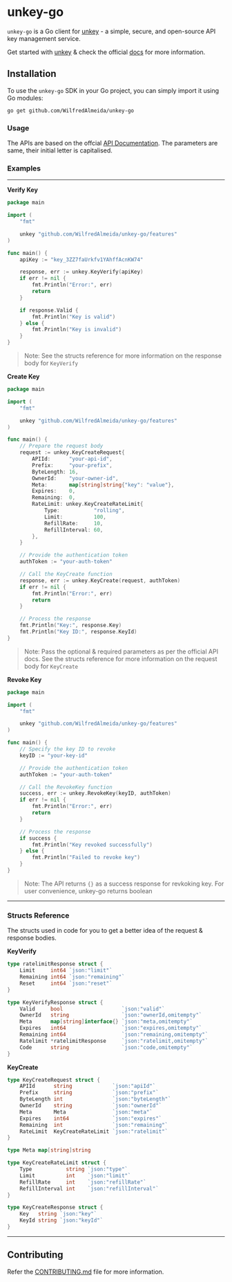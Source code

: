 # unkey-go

`unkey-go` is a Go client for [unkey](https://github.com/unkeyed/unkey/) - a simple, secure, and open-source API key management service.

Get started with [unkey](https://unkey.dev) & check the official [docs](https://docs.unkey.dev) for more information.

## Installation

To use the `unkey-go` SDK in your Go project, you can simply import it using Go modules:

```shell
go get github.com/WilfredAlmeida/unkey-go
```

### Usage

The APIs are based on the offcial [API Documentation](https://docs.unkey.dev/api-reference/authentication). The parameters are same, their initial letter is capitalised.

### Examples
---

**Verify Key**
```go
package main

import (
	"fmt"

	unkey "github.com/WilfredAlmeida/unkey-go/features"
)

func main() {
	apiKey := "key_3ZZ7faUrkfv1YAhffAcnKW74"

	response, err := unkey.KeyVerify(apiKey)
	if err != nil {
		fmt.Println("Error:", err)
		return
	}

	if response.Valid {
		fmt.Println("Key is valid")
	} else {
		fmt.Println("Key is invalid")
	}
}

```
> Note: See the structs reference for more information on the response body for `KeyVerify`

**Create Key**
```go
package main

import (
	"fmt"

	unkey "github.com/WilfredAlmeida/unkey-go/features"
)

func main() {
	// Prepare the request body
	request := unkey.KeyCreateRequest{
		APIId:      "your-api-id",
		Prefix:     "your-prefix",
		ByteLength: 16,
		OwnerId:    "your-owner-id",
		Meta:       map[string]string{"key": "value"},
		Expires:    0,
		Remaining:  0,
		RateLimit: unkey.KeyCreateRateLimit{
			Type:           "rolling",
			Limit:          100,
			RefillRate:     10,
			RefillInterval: 60,
		},
	}

	// Provide the authentication token
	authToken := "your-auth-token"

	// Call the KeyCreate function
	response, err := unkey.KeyCreate(request, authToken)
	if err != nil {
		fmt.Println("Error:", err)
		return
	}

	// Process the response
	fmt.Println("Key:", response.Key)
	fmt.Println("Key ID:", response.KeyId)
}

```
> Note: Pass the optional & required parameters as per the official API docs. See the structs reference for more information on the request body for `KeyCreate`

**Revoke Key**
```go
package main

import (
	"fmt"

	unkey "github.com/WilfredAlmeida/unkey-go/features"
)

func main() {
	// Specify the key ID to revoke
	keyID := "your-key-id"

	// Provide the authentication token
	authToken := "your-auth-token"

	// Call the RevokeKey function
	success, err := unkey.RevokeKey(keyID, authToken)
	if err != nil {
		fmt.Println("Error:", err)
		return
	}

	// Process the response
	if success {
		fmt.Println("Key revoked successfully")
	} else {
		fmt.Println("Failed to revoke key")
	}
}
```
> Note: The API returns `{}` as a success response for revkoking key. For user convenience, unkey-go returns boolean

---
### Structs Reference
The structs used in code for you to get a better idea of the request & response bodies.

**KeyVerify**
```go
type ratelimitResponse struct {
	Limit     int64 `json:"limit"`
	Remaining int64 `json:"remaining"`
	Reset     int64 `json:"reset"`
}

type KeyVerifyResponse struct {
	Valid     bool                   `json:"valid"`
	OwnerId   string                 `json:"ownerId,omitempty"`
	Meta      map[string]interface{} `json:"meta,omitempty"`
	Expires   int64                  `json:"expires,omitempty"`
	Remaining int64                  `json:"remaining,omitempty"`
	Ratelimit *ratelimitResponse     `json:"ratelimit,omitempty"`
	Code      string                 `json:"code,omitempty"`
}
```

**KeyCreate**
```go
type KeyCreateRequest struct {
	APIId      string             `json:"apiId"`
	Prefix     string             `json:"prefix"`
	ByteLength int                `json:"byteLength"`
	OwnerId    string             `json:"ownerId"`
	Meta       Meta               `json:"meta"`
	Expires    int64              `json:"expires"`
	Remaining  int                `json:"remaining"`
	RateLimit  KeyCreateRateLimit `json:"ratelimit"`
}

type Meta map[string]string

type KeyCreateRateLimit struct {
	Type           string `json:"type"`
	Limit          int    `json:"limit"`
	RefillRate     int    `json:"refillRate"`
	RefillInterval int    `json:"refillInterval"`
}

type KeyCreateResponse struct {
	Key   string `json:"key"`
	KeyId string `json:"keyId"`
}
```

---
## Contributing
Refer the [CONTRIBUTING.md](https://github.com/WilfredAlmeida/unkey-go/blob/main/CONTRIBUTING.md) file for more information.